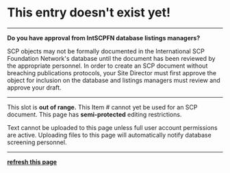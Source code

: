 This entry doesn't exist yet!
=============================

* * *

**Do you have approval from IntSCPFN database listings managers?**

SCP objects may not be formally documented in the International SCP Foundation Network's database until the document has been reviewed by the appropriate personnel. In order to create an SCP document without breaching publications protocols, your Site Director must first approve the object for inclusion on the database and listings managers must review and approve your draft.

* * *

This slot is **out of range.** This Item # cannot yet be used for an SCP document. This page has **semi-protected** editing restrictions.

Text cannot be uploaded to this page unless full user account permissions are active. Uploading files to this page will automatically notify database screening personnel.

* * *

**[refresh this page](http://www.scp-wiki.net/scp-4069/offset/1)**